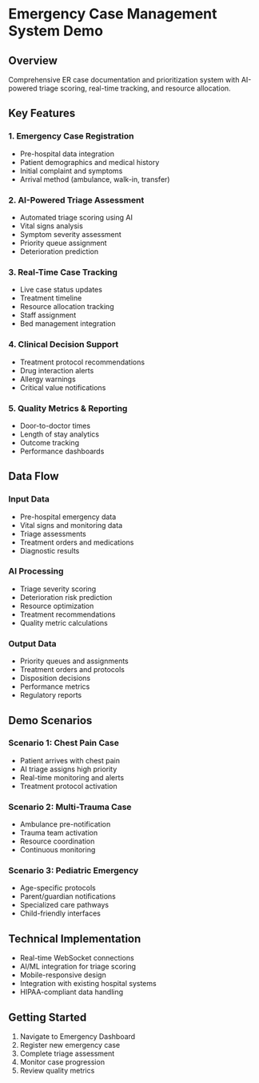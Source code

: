 # Emergency Case Management System Demo

## Overview
Comprehensive ER case documentation and prioritization system with AI-powered triage scoring, real-time tracking, and resource allocation.

## Key Features

### 1. Emergency Case Registration
- Pre-hospital data integration
- Patient demographics and medical history
- Initial complaint and symptoms
- Arrival method (ambulance, walk-in, transfer)

### 2. AI-Powered Triage Assessment
- Automated triage scoring using AI
- Vital signs analysis
- Symptom severity assessment
- Priority queue assignment
- Deterioration prediction

### 3. Real-Time Case Tracking
- Live case status updates
- Treatment timeline
- Resource allocation tracking
- Staff assignment
- Bed management integration

### 4. Clinical Decision Support
- Treatment protocol recommendations
- Drug interaction alerts
- Allergy warnings
- Critical value notifications

### 5. Quality Metrics & Reporting
- Door-to-doctor times
- Length of stay analytics
- Outcome tracking
- Performance dashboards

## Data Flow

### Input Data
- Pre-hospital emergency data
- Vital signs and monitoring data
- Triage assessments
- Treatment orders and medications
- Diagnostic results

### AI Processing
- Triage severity scoring
- Deterioration risk prediction
- Resource optimization
- Treatment recommendations
- Quality metric calculations

### Output Data
- Priority queues and assignments
- Treatment orders and protocols
- Disposition decisions
- Performance metrics
- Regulatory reports

## Demo Scenarios

### Scenario 1: Chest Pain Case
- Patient arrives with chest pain
- AI triage assigns high priority
- Real-time monitoring and alerts
- Treatment protocol activation

### Scenario 2: Multi-Trauma Case
- Ambulance pre-notification
- Trauma team activation
- Resource coordination
- Continuous monitoring

### Scenario 3: Pediatric Emergency
- Age-specific protocols
- Parent/guardian notifications
- Specialized care pathways
- Child-friendly interfaces

## Technical Implementation
- Real-time WebSocket connections
- AI/ML integration for triage scoring
- Mobile-responsive design
- Integration with existing hospital systems
- HIPAA-compliant data handling

## Getting Started
1. Navigate to Emergency Dashboard
2. Register new emergency case
3. Complete triage assessment
4. Monitor case progression
5. Review quality metrics